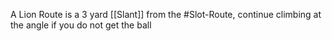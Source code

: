 A Lion Route is a 3 yard [[Slant]]  from the #Slot-Route, continue climbing at the angle if you do not get the ball